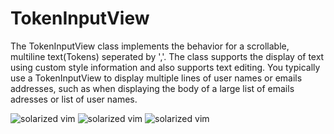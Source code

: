 # TokenInputView

The TokenInputView class implements the behavior for a scrollable, multiline text(Tokens) seperated by ','. The class supports the display of text using custom style information and also supports text editing. You typically use a TokenInputView to display multiple lines of user names or emails addresses, such as when displaying the body of a large list of emails adresses or list of user names.



![solarized vim](http://i.imgur.com/JgDnF1N.png)
![solarized vim](http://i.imgur.com/l3U0bsq.png)
![solarized vim](http://i.imgur.com/jtWx5gs.png)
